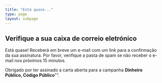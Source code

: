 ```yaml
---
title: "Está quase..."
type: page
layout: subpage
---
```


## Verifique a sua caixa de correio eletrónico

Está quase! Receberá em breve um e-mail com um link para a confirmação da sua assinatura. Por favor, verifique a pasta de spam se não receber o e-mail nos próximos 15 minutos.

Obrigado por ter assinado a carta aberta para a campanha **Dinheiro Público, Código Público**"".
